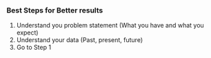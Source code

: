 ### Best Steps for Better results
1. Understand you problem statement (What you have and what you expect)
2. Understand your data (Past, present, future)
3. Go to Step 1
